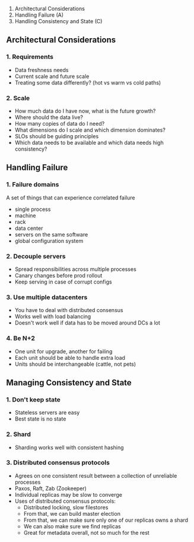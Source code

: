 1. Architectural Considerations
2. Handling Failure (A)
3. Handling Consistency and State (C)

## Architectural Considerations

### 1. Requirements
* Data freshness needs
* Current scale and future scale
* Treating some data differently? (hot vs warm vs cold paths)

### 2. Scale
* How much data do I have now, what is the future growth?
* Where should the data live?
* How many copies of data do I need?
* What dimensions do I scale and which dimension dominates?
* SLOs should be guiding principles
* Which data needs to be available and which data needs high consistency?

## Handling Failure

### 1. Failure domains
A set of things that can experience correlated failure
* single process
* machine
* rack
* data center
* servers on the same software
* global configuration system

### 2. Decouple servers
* Spread responsibilities across multiple processes
* Canary changes before prod rollout
* Keep serving in case of corrupt configs

### 3. Use multiple datacenters
* You have to deal with distributed consensus
* Works well with load balancing
* Doesn't work well if data has to be moved around DCs a lot

### 4. Be N+2
* One unit for upgrade, another for failing
* Each unit should be able to handle extra load
* Units should be interchangeable (cattle, not pets)

## Managing Consistency and State

### 1. Don't keep state
* Stateless servers are easy
* Best state is no state

### 2. Shard
* Sharding works well with consistent hashing

### 3. Distributed consensus protocols
* Agrees on one consistent result between a collection of unreliable processes
* Paxos, Raft, Zab (Zookeeper)
* Individual replicas may be slow to converge
* Uses of distributed consensus protocols:
    * Distributed locking, slow filestores
    * From that, we can build master election
    * From that, we can make sure only one of our replicas owns a shard
    * We can also make sure we find replicas
    * Great for metadata overall, not so much for the rest


